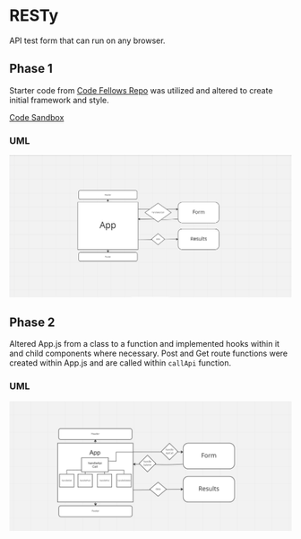 # RESTy

API test form that can run on any browser.

## Phase 1

Starter code from [Code Fellows Repo](https://github.com/codefellows/seattle-code-javascript-401d48/tree/main/class-26/lab/starter-code) was utilized and altered to create initial framework and style.

[Code Sandbox](https://codesandbox.io/p/github/HaydenCleaver/resty/dev?selection=%5B%7B%22endColumn%22%3A22%2C%22endLineNumber%22%3A3%2C%22startColumn%22%3A22%2C%22startLineNumber%22%3A3%7D%5D&file=%2FREADME.md)

### UML

![UML](./public/RestyP1.png)

## Phase 2

Altered App.js from a class to a function and implemented hooks within it and child components where necessary. Post and Get route functions were created within App.js and are called within `callApi` function.

### UML

![UML](./public/RestyP2.png)
